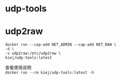 # udp-tools
# udp2raw
<pre><code>docker run --cap-add NET_ADMIN --cap-add NET_RAW \
-d \
-v udp2raw:/etc/udp2raw \
kiej/udp-tools:latest
</code></pre>
<pre>查看使用说明<code>
docker run --rm kiej/udp-tools:latest -h
</code></pre>

